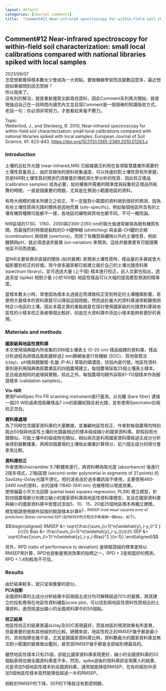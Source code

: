```yaml
---
layout: default
categories: [Journal comments]
title:  "Comment#12 Near-infrared spectroscopy for within-field soil characterization: small local calibrations compared with national libraries spiked with local samples"
---  
```

## Comment#12 Near-infrared spectroscopy for within-field soil characterization: small local calibrations compared with national libraries spiked with local samples  
2021/09/07  
怎麼想都覺得樣本數太少會成為一大弱點，要做機器學習而且變數這麼多，最近想說如果被問到該怎麼辦？  
所以我來了。  
沒有別的解法，就是重新搜索文獻尋找資料，因此Comment系列再次開始，我發現強迫自己在一段時間內讀完內文並且寫Comment是一個很棒的知識吸收方式。老話一句：你必須非常努力，才能看起來毫不費力。  
  
Topic:  
Wetterlind, J., and Stenberg, B. 2010, Near-infrared spectroscopy for within-field soil characterization: small local calibrations compared with national libraries spiked with local samples. European Journal of Soil Science, 61: 823-843. <a href="https://doi.org/10.1111/j.1365-2389.2010.01283.x" target="_blank">https://doi.org/10.1111/j.1365-2389.2010.01283.x</a>  
  
### Introduction  
土壤的近紅外光譜 (near-infrared,NIR) 已經被廣泛利用在各項智慧農業所需要的土壤性質量測上，由於其極快的資料收集速度，可以快速的對土壤性質有所掌握，但是NIR對土壤性質的預測仍須奠基於傳統濕化學分析的性質，因此校正樣品 (calibration samples) 成為必要，如何權衡所需要的精準度與採集校正樣品所耗費的時間，一直是個重要的問題，尤其是在預測小範圍地區的資料。  
  
有時大規模的樣本所建立之校正，不一定能對小範圍的資料做到很好的預測，因為有些土壤性質與光譜的關係是因地而異 (site-specific)。例如每個地區所含有的土壤有機質種類可能都不一樣，各地區的礦物與質地也都不同，不可一概而論。  
  
NIR區域的1730、1760、2050與2300-2350 nm的吸光值通常被視為跟有機質有關，而最強烈的特徵是黏粒的O-H鍵伸縮 (stretching) 與金屬-OH鍵的合頻 (combination) 與倍頻 (overtone)。而除了有機質與礦物以外的土壤性質，例如鹽類與pH，就必須透過共變異 (co-variation) 來預測，這些共變異更有可能隨著地區不同而改變。  
  
當NIR主要依靠非直接的關係 (如共變異) 來預測土壤性質時，樣品量的多寡就會大幅影響到校正的好壞。現今很多國家都已經建立屬於自己的土壤光譜資料庫 (spectrum library)，並可透過大量 (上千個) 樣本進行校正。前人文獻也指出，透過添加 (spike) 相對少量 (小於100個) 地區性樣品可以大幅的提高模型預測的精準度。  
  
當樣本數太小時，常會因為樣本太過接近而導致校正受到特定的土壤種類影響，若使用大量樣本的資料庫就可以降低這個問題，然而過於龐大的資料庫通常較難預測特定小地區的土壤。因此本篇文章的重點就是在探討使用國家級的光譜資料庫與地區性的小樣本校正兩者哪個比較好，抑是在大資料庫中添加小樣本能夠有更好的表現。  
  
### Materials and methods  
**國家級與地區性資料庫**  
本文使用瑞典國內所收集的396個土壤表土 (0-20 cm) 樣品組建的資料庫，樣品分析過程為將樣品風乾磨碎過2 mm篩網後進行有機碳 (SOC)、質地吸管法 (clay)、pH值與醋酸銨-乳酸 (P-AL) 萃取的磷濃度，括弧內是代號。地區性資料庫則是利用瑞典南部農業區的四個農場建立，每個農場採取25個土壤表土樣本，並且經過相同的處理與實驗。除此之外，每個農場均額外採取81-112個樣本作為驗證樣本 (validation samples)。  
  
**Vis-NIR**  
使用FieldSpec Pro FR scanning instrument進行量測，以光纖 (bare fiber) 連接一個20 W的鹵素燈距離樣品7 cm的距離紀錄反射光譜，並有使用Spectralon白板校正空白。  
  
**資料庫處理**  
為了同時包含國家資料庫的大量數據，並兼顧地區性校正，作者對每個農場均特別挑出50個與地區性土壤的光譜最相近的樣本組成縮小的國家資料庫。即假設若光譜類似，可能土壤中的組成物也類似，相似與否是利用國家資料庫經過主成分分析後得到變數權重，再將四個農場的土壤依此權重計算得分，前六個主成分的得分會拿來比較。  
  
**資料庫校正**  
作者使用Unscrambler 9.7軟體來進行，將資料轉為吸光度 (absorbance) 後進行2階多項式，21點區間 (second-order polynomial in segments of 21 points) 的Savitzky-Golay光譜平滑化。短的波長由於過多雜訊故不使用，主要使用460-2490 nm的資料，水的波峰 (1840-1941 nm) 也被移除以增進效果。  
使用偏最小平方法迴歸 (partial least squares regression, PLSR) 建立模型，針對四個農場都分別建立縮小的國家資料庫與地區性資料庫模型，並且在國家資料庫與縮小的國家資料庫中皆嘗試添加5、10、15、20或25個地區樣本再獨立建模。  
模型驗證使用額外採取的驗證樣本計算R<sup>2</sub>、RMSEP (root mean squared error of prediction) 及bias-corrected SEP (在RMSEP的方程式中再減掉一個bias，如下)。  
  
$$\begin{aligned}
RMSEP &= \sqrt{\frac{\sum_{i=1}^n(\widehat{y}_i-y_i)^2 }{n}}\\
Bias &= \frac{\sum_{i=1}^n(\widehat{y}_i-y_i)}{n}\\
SEP &= \sqrt{\frac{\sum_{i=1}^n(\widehat{y}_i-y_i-Bias)^2 }{n-1}}
\end{aligned}$$  
  
另外，RPD (ratio of performance to deviation) 是將驗證組的標準差除以RMSEP來計算，RPD也是衡量預測效果的指標之一，RPD > 2是相當好的預測，RPD < 1.4則較為不可信。  
  
### Results  
由於結果較多，就只呈現重要的部分。  
**PCA投影**  
全國資料庫的主成分分析結果中前兩個主成分均可解釋超過70%的變異，將其建立的投影應用在地區性資料繪製score plot，可以找到與地區性資料性質相近的土壤資料，進而挑選出縮小的全國資料庫中的50個點。  
  
**校正結果**  
地區性校正的結果普遍以clay及SOC表現最好，而各地區的預測效果有所差異，但最重要的是和其他組別的比較。總體來說，地區性校正的RMSEP幾乎都是最小的，其他指標也幾乎是，尤其是跟國家資料庫比時，資料數龐大的國家資料庫並無法對小範圍的變異做出鑑別，甚至其RMSEP幾乎都是全部組別裡最高的。  
  
雖然地區性樣本只有25個，卻能比國家資料庫表現更好，縮小的全國資料庫的50個點表現也跟全國資料庫差不多。然而，spike過後的資料庫卻呈現驚人的結果，光是添加5個地區性樣本到全國資料庫，通常就能降低RMSEP，在有的組別中添加5個地區性樣本竟然能降低超過一半的RMSEP。  
  
相較於RMSEP的下降，SEP的下降就沒有那麼明顯，


